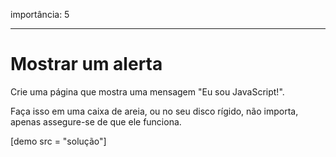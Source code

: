 importância: 5

---

# Mostrar um alerta

Crie uma página que mostra uma mensagem "Eu sou JavaScript!".

Faça isso em uma caixa de areia, ou no seu disco rígido, não importa, apenas assegure-se de que ele funciona.

[demo src = "solução"]

